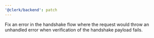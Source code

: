 ```yaml
---
'@clerk/backend': patch
---
```


Fix an error in the handshake flow where the request would throw an unhandled error when verification of the handshake payload fails.

